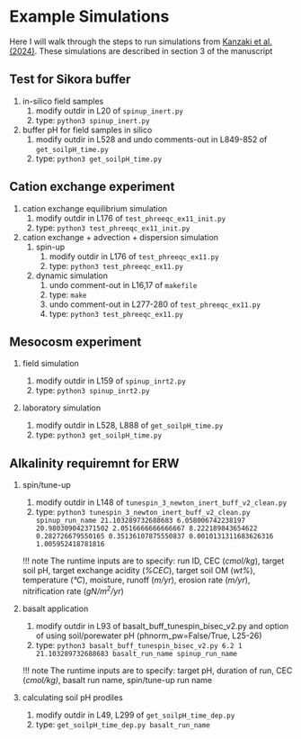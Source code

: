 
# Example Simulations

Here I will walk through the steps to run simulations from [Kanzaki et al. (2024)](https://gmd.copernicus.org/articles/17/4515/2024/). These simulations are described in section 3 of the manuscript

## Test for Sikora buffer

1. in-silico field samples 
    1. modify outdir in L20 of `spinup_inert.py`
    2. type: `python3 spinup_inert.py`
2. buffer pH for field samples in silico
    1. modify outdir in L528 and undo comments-out in L849-852 of `get_soilpH_time.py`
    2. type: `python3 get_soilpH_time.py`
    
## Cation exchange experiment
1. cation exchange equilibrium simulation
    1. modify outdir in L176 of `test_phreeqc_ex11_init.py`
    2. type: `python3 test_phreeqc_ex11_init.py`
2. cation exchange + advection + dispersion simulation
	1. spin-up
	    1. modify outdir in L176 of `test_phreeqc_ex11.py`
	    2. type: `python3 test_phreeqc_ex11.py`
	2. dynamic simulation 
	    1. undo comment-out in L16,17 of `makefile`
	    2. type: `make` 
	    3. undo comment-out in L277-280 of `test_phreeqc_ex11.py`
	    4. type: `python3 test_phreeqc_ex11.py`
	
## Mesocosm experiment

1. field simulation
    1. modify outdir in L159 of `spinup_inrt2.py`
    2. type: `python3 spinup_inrt2.py`

2. laboratory simulation
    1. modify outdir in L528, L888 of `get_soilpH_time.py` 
    2. type: `python3 get_soilpH_time.py`
    
## Alkalinity requiremnt for ERW

1. spin/tune-up 
    1. modify outdir in L148 of `tunespin_3_newton_inert_buff_v2_clean.py`
    2. type: `python3 tunespin_3_newton_inert_buff_v2_clean.py spinup_run_name 21.103289732688683 6.058006742238197 20.980309042371502 2.0516666666666667 8.222189843654622 0.282726679550165 0.35136107875550837 0.0010131311683626316 1.005952418781816`

    !!! note
        The runtime inputs are to specify: run ID, CEC (*cmol/kg*), target soil pH, 
        target exchange acidity (*%CEC*), target soil OM (*wt%*), temperature (*&deg;C*),
        moisture, runoff (*m/yr*), erosion rate (*m/yr*), nitrification rate (*gN/m<sup>2</sup>/yr*) 

2. basalt application 
    1. modify outdir in L93 of basalt_buff_tunespin_bisec_v2.py and
        option of using soil/porewater pH (phnorm_pw=False/True, L25-26)
    2. type: `python3 basalt_buff_tunespin_bisec_v2.py 6.2 1 21.103289732688683 basalt_run_name spinup_run_name`

    !!! note
        The runtime inputs are to specify: 
        target pH, duration of run, CEC (*cmol/kg)*, basalt run name, spin/tune-up run name 

3. calculating soil pH prodiles
    1. modify outdir in L49, L299 of `get_soilpH_time_dep.py`
    2. type: `get_soilpH_time_dep.py basalt_run_name`
